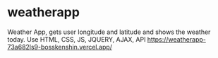 # weatherapp
Weather App, gets user longitude and latitude and shows the weather today. Use HTML, CSS, JS, JQUERY, AJAX, API
https://weatherapp-73a682ls9-bosskenshin.vercel.app/
